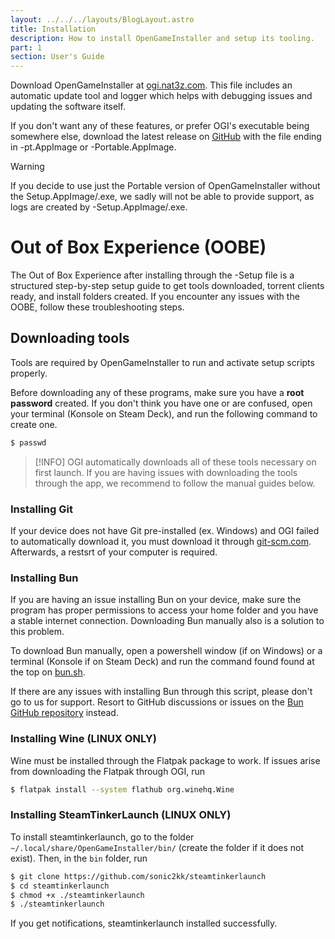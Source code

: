 ```yaml
---
layout: ../../../layouts/BlogLayout.astro
title: Installation
description: How to install OpenGameInstaller and setup its tooling.
part: 1
section: User's Guide
---
```


Download OpenGameInstaller at [ogi.nat3z.com](https://ogi.nat3z.com/). This file
includes an automatic update tool and logger which helps with debugging issues and
updating the software itself.

If you don't want any of these features, or prefer OGI's
executable being somewhere else, download the latest release on [GitHub](https://github.com/Nat3z/OpenGameInstaller/releases/latest)
with the file ending in -pt.AppImage or -Portable.AppImage.

> [!WARNING]
> If you decide to use just the Portable version of OpenGameInstaller without the Setup.AppImage/.exe, we
> sadly will not be able to provide support, as logs are created by -Setup.AppImage/.exe.

# Out of Box Experience (OOBE)

The Out of Box Experience after installing through the -Setup file is a structured step-by-step setup guide
to get tools downloaded, torrent clients ready, and install folders created. If you encounter any issues with
the OOBE, follow these troubleshooting steps.

## Downloading tools

Tools are required by OpenGameInstaller to run and activate setup scripts properly.

Before downloading any of these programs, make sure you have a **root password** created. If you don't think
you have one or are confused, open your terminal (Konsole on Steam Deck), and run the following command to create one.

```sh
$ passwd
```

> [!INFO]
> OGI automatically downloads all of these tools necessary on first launch. If you are having issues with downloading the tools through the
> app, we recommend to follow the manual guides below.

### Installing Git

If your device does not have Git pre-installed (ex. Windows) and OGI failed to automatically download
it, you must download it through [git-scm.com](https://git-scm.com/). Afterwards, a restsrt of your computer
is required.

### Installing Bun

If you are having an issue installing Bun on your device, make sure the program has proper permissions
to access your home folder and you have a stable internet connection. Downloading Bun manually
also is a solution to this problem.

To download Bun manually, open a powershell window (if on Windows) or a terminal (Konsole if on Steam Deck) and run the command found
found at the top on [bun.sh](https://bun.sh).

If there are any issues with installing Bun through this script, please don't go to us for support. Resort to GitHub discussions
or issues on the [Bun GitHub repository](https://github.com/oven-sh/bun) instead.

### Installing Wine (LINUX ONLY)

Wine must be installed through the Flatpak package to work. If issues arise from downloading the Flatpak through OGI, run

```sh
$ flatpak install --system flathub org.winehq.Wine
```

### Installing SteamTinkerLaunch (LINUX ONLY)

To install steamtinkerlaunch, go to the folder `~/.local/share/OpenGameInstaller/bin/` (create the folder if it does not exist).
Then, in the `bin` folder, run

```sh
$ git clone https://github.com/sonic2kk/steamtinkerlaunch
$ cd steamtinkerlaunch
$ chmod +x ./steamtinkerlaunch
$ ./steamtinkerlaunch
```

If you get notifications, steamtinkerlaunch installed successfully.




